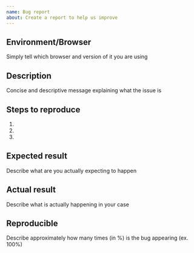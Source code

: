 ```yaml
---
name: Bug report
about: Create a report to help us improve
---
```


<!-- Please search existing issues to avoid creating duplicates. -->
<!-- Also please test using the latest beta version to make sure your issue has not already been fixed: https://studio.ethereum.org/ -->

## Environment/Browser
Simply tell which browser and version of it you are using

## Description
Concise and descriptive message explaining what the issue is

## Steps to reproduce
1.
2.
3.

## Expected result
Describe what are you actually expecting to happen

## Actual result
Describe what is actually happening in your case

## Reproducible
Describe approximately how many times (in %) is the bug appearing (ex. 100%)
